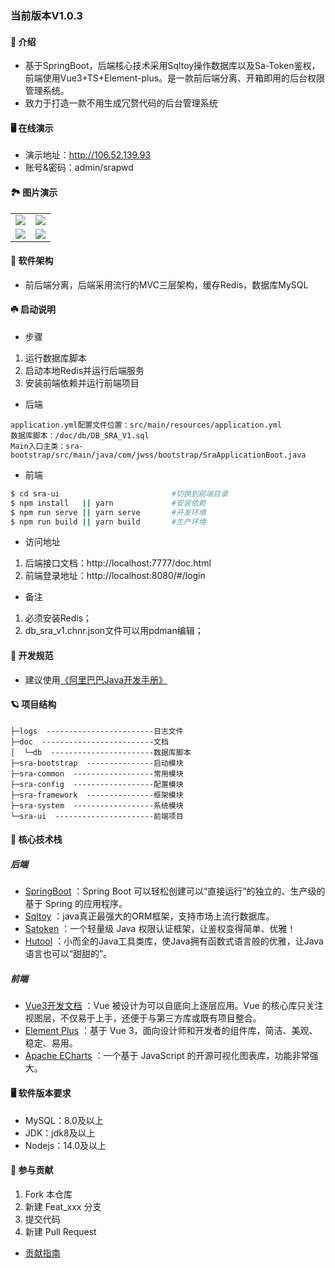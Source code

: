 ﻿### 当前版本V1.0.3

#### 🍬 介绍

* 基于SpringBoot，后端核心技术采用Sqltoy操作数据库以及Sa-Token鉴权，前端使用Vue3+TS+Element-plus。是一款前后端分离、开箱即用的后台权限管理系统。
* 致力于打造一款不用生成冗赘代码的后台管理系统

#### 🖥️ 在线演示
- 演示地址：http://106.52.139.93  
- 账号&密码：admin/srapwd

#### 🏞️ 图片演示

<table>
    <tr>
        <td><img src="https://vjwss-1257389675.cos.ap-chengdu.myqcloud.com/upload/%E7%99%BB%E5%BD%95%E9%A1%B5.png"/></td>
        <td><img src="https://vjwss-1257389675.cos.ap-chengdu.myqcloud.com/upload/%E4%BB%A3%E7%A0%81%E7%94%9F%E6%88%90.jpg"/></td>
    </tr>
    <tr>
        <td><img src="https://vjwss-1257389675.cos.ap-chengdu.myqcloud.com/upload/%E4%BB%AA%E8%A1%A8%E7%9B%98.jpg"/></td>
        <td><img src="https://vjwss-1257389675.cos.ap-chengdu.myqcloud.com/upload/%E8%8F%9C%E5%8D%95.jpg"/></td>
    </tr>
</table>

#### 🧬 软件架构

* 前后端分离，后端采用流行的MVC三层架构，缓存Redis，数据库MySQL

#### ☘️ 启动说明

* 步骤

1. 运行数据库脚本
2. 启动本地Redis并运行后端服务
3. 安装前端依赖并运行前端项目

* 后端

```text
application.yml配置文件位置：src/main/resources/application.yml
数据库脚本：/doc/db/DB_SRA_V1.sql
Main入口主类：sra-bootstrap/src/main/java/com/jwss/bootstrap/SraApplicationBoot.java
```

- 前端

```bash
$ cd sra-ui                         #切换到前端目录
$ npm install   || yarn             #安装依赖  
$ npm run serve || yarn serve       #开发环境  
$ npm run build || yarn build       #生产环境
```

* 访问地址

1. 后端接口文档：http://localhost:7777/doc.html
2. 前端登录地址：http://localhost:8080/#/login

* 备注

1. 必须安装Redis；
2. db_sra_v1.chnr.json文件可以用pdman编辑；

#### 🍁 开发规范

- 建议使用[《阿里巴巴Java开发手册》](https://files.cnblogs.com/files/han-1034683568/%E9%98%BF%E9%87%8C%E5%B7%B4%E5%B7%B4Java%E5%BC%80%E5%8F%91%E6%89%8B%E5%86%8C%E7%BB%88%E6%9E%81%E7%89%88v1.3.0.pdf)

#### 🪐 项目结构

```
├─logs  ------------------------日志文件  
├─doc  -------------------------文档  
│  └─db  -----------------------数据库脚本  
├─sra-bootstrap  ---------------启动模块  
├─sra-common  ------------------常用模块  
├─sra-config  ------------------配置模块  
├─sra-framework  ---------------框架模块  
├─sra-system  ------------------系统模块  
└─sra-ui  ----------------------前端项目  
```

#### 📡 核心技术栈

##### 后端

- [SpringBoot](https://spring.io/projects/spring-boot) ：Spring Boot 可以轻松创建可以“直接运行”的独立的、生产级的基于 Spring 的应用程序。
- [Sqltoy](https://gitee.com/sagacity/sagacity-sqltoy) ：java真正最强大的ORM框架，支持市场上流行数据库。
- [Satoken](https://sa-token.dev33.cn/doc/index.html#/) ：一个轻量级 Java 权限认证框架，让鉴权变得简单、优雅！
- [Hutool](https://www.hutool.cn/) ：小而全的Java工具类库，使Java拥有函数式语言般的优雅，让Java语言也可以“甜甜的”。

##### 前端

- [Vue3开发文档](https://v3.cn.vuejs.org/) ：Vue 被设计为可以自底向上逐层应用。Vue 的核心库只关注视图层，不仅易于上手，还便于与第三方库或既有项目整合。
- [Element Plus](https://element-plus.gitee.io/zh-CN/) ：基于 Vue 3，面向设计师和开发者的组件库，简洁、美观、稳定、易用。
- [Apache ECharts](https://echarts.apache.org/handbook/zh/get-started/) ：一个基于 JavaScript 的开源可视化图表库，功能非常强大。

#### 🖥️ 软件版本要求

- MySQL：8.0及以上
- JDK：jdk8及以上
- Nodejs：14.0及以上

#### 🍫 参与贡献

1. Fork 本仓库
2. 新建 Feat_xxx 分支
3. 提交代码
4. 新建 Pull Request

- [贡献指南](https://gitee.com/gitee-community/opensource-guide/blob/master/%E8%B4%A1%E7%8C%AE%E6%8C%87%E5%8D%97.md)
